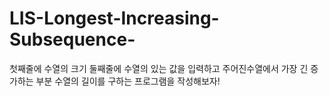 # LIS-Longest-Increasing-Subsequence-
첫째줄에 수열의 크기 둘째줄에 수열의 있는 값을 입력하고 주어진수열에서 가장 긴 증가하는 부분 수열의 길이를 구하는 프로그램을 작성해보자!
